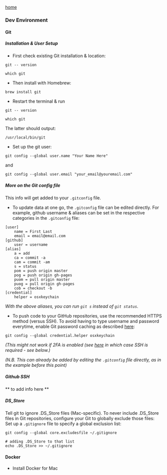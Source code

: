 [home](index.md)

### Dev Environment

#### Git

##### Installation & User Setup

- First check existing Git installation & location:
```
git -- version
```
```
which git
```

- Then install with Homebrew:
```
brew install git
```

- Restart the terminal & run
```
git -- version
```
```
which git
```
The latter should output: 
```
/usr/local/bin/git
```

- Set up the git user:
```
git config --global user.name "Your Name Here"
```
and
```
git config --global user.email "your_email@youremail.com"
```

##### More on the Git config file

This info will get added to your `.gitconfig` file.

- To update data at one go, the `.gitconfig` file can be edited directly. For example, github username & aliases can be set in the respective categories in the `.gitconfig` file:
```
[user]
    name = First Last
    email = email@email.com
[github]
    user = username
[alias]
    a = add
    ca = commit -a
    cam = commit -am
    s = status
    pom = push origin master
    pog = push origin gh-pages
    puom = pull origin master
    puog = pull origin gh-pages
    cob = checkout -b
[credential]
    helper = osxkeychain
```

_With the above aliases, you can run `git s` instead of `git status`._

- To push code to your GitHub repositories, use the recommended HTTPS method (versus SSH). To avoid having to type username and password everytime, enable Git password caching as described [here](https://help.github.com/articles/set-up-git/):

```
git config --global credential.helper osxkeychain
```
_(This might not work if 2FA is enabled (see [here](http://sourabhbajaj.com/mac-setup/Git/) in which case SSH is required - see below.)_

_(N.B. This can already be added by editing the `.gitconfig` file directly, as in the example before this point)_

##### Github SSH

** to add info here **

##### DS_Store

Tell git to ignore .DS_Store files (Mac-specific). To never include .DS_Store files in Git repositories, configure your Git to globally exclude those files:
Set up a `.gitignore` file to specify a global exclusion list:
```
git config --global core.excludesfile ~/.gitignore
```
```
# adding .DS_Store to that list
echo .DS_Store >> ~/.gitignore
```

#### Docker
- Install Docker for Mac


